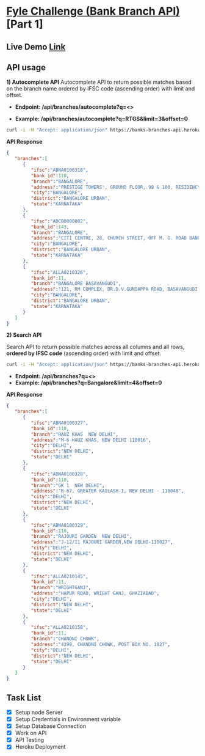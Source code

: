 # [**Fyle Challenge (Bank Branch API)**](https://www.notion.so/Fyle-Full-Stack-Coding-Challenge-db30c5cb91d54de1b330c16f22fc49f0) [Part 1]

## Live Demo [Link](https://banks-branches-api.herokuapp.com/api/branches/autocomplete?q=bangalore&limit=5&offset=1)

## API usage
**1) Autocomplete API**
Autocomplete API to return possible matches based on the branch name ordered by IFSC code (ascending order) with limit and offset.

- **Endpoint: /api/branches/autocomplete?q=<>**

- **Example: /api/branches/autocomplete?q=**RTGS**&limit=3&offset=0**

```bash
curl -i -H "Accept: application/json" https://banks-branches-api.herokuapp.com/api/branches/autocomplete?q=bangalore&limit=5&offset=1

```

**API Response**
```json
{
   "branches":[
      {
         "ifsc":"ABNA0100318",
         "bank_id":110,
         "branch":"BANGALORE",
         "address":"PRESTIGE TOWERS', GROUND FLOOR, 99 & 100, RESIDENCY ROAD, BANGALORE 560 025.",
         "city":"BANGALORE",
         "district":"BANGALORE URBAN",
         "state":"KARNATAKA"
      },
      {
         "ifsc":"ADCB0000002",
         "bank_id":143,
         "branch":"BANGALORE",
         "address":"CITI CENTRE, 28, CHURCH STREET, OFF M. G. ROAD BANGALORE 560001",
         "city":"BANGALORE",
         "district":"BANGALORE URBAN",
         "state":"KARNATAKA"
      },
      {
         "ifsc":"ALLA0210326",
         "bank_id":11,
         "branch":"BANGALORE BASAVANGUDI",
         "address":"121, RM COMPLEX, DR.D.V.GUNDAPPA ROAD, BASAVANGUDI, BANGALORE - 560004",
         "city":"BANGALORE",
         "district":"BANGALORE URBAN",
         "state":"KARNATAKA"
      }
   ]
}
```

**2) Search API**

Search API to return possible matches across all columns and all rows, **ordered by IFSC code** (ascending order) with limit and offset.

```bash
curl -i -H "Accept: application/json" https://banks-branches-api.herokuapp.com/api/branches?q=delhi&limit=5&offset=1
```

-  **Endpoint: /api/branches?q=<>**
-  **Example: /api/branches?q=**Bangalore**&limit=4&offset=0**


**API Response**
```json
{
   "branches":[
      {
         "ifsc":"ABNA0100327",
         "bank_id":110,
         "branch":"HAUZ KHAS  NEW DELHI",
         "address":"M-6 HAUZ KHAS, NEW DELHI 110016",
         "city":"DELHI",
         "district":"NEW DELHI",
         "state":"DELHI"
      },
      {
         "ifsc":"ABNA0100328",
         "bank_id":110,
         "branch":"GK 1  NEW DELHI",
         "address":"R-67, GREATER KAILASH-I, NEW DELHI - 110048",
         "city":"DELHI",
         "district":"NEW DELHI",
         "state":"DELHI"
      },
      {
         "ifsc":"ABNA0100329",
         "bank_id":110,
         "branch":"RAJOURI GARDEN  NEW DELHI",
         "address":"J-12/11 RAJOURI GARDEN,NEW DELHI-110027",
         "city":"DELHI",
         "district":"NEW DELHI",
         "state":"DELHI"
      },
      {
         "ifsc":"ALLA0210145",
         "bank_id":11,
         "branch":"WRIGHTGANJ",
         "address":"HAPUR ROAD, WRIGHT GANJ, GHAZIABAD",
         "city":"DELHI",
         "district":"NEW DELHI",
         "state":"DELHI"
      },
      {
         "ifsc":"ALLA0210158",
         "bank_id":11,
         "branch":"CHANDNI CHOWK",
         "address":"4398, CHANDNI CHOWK, POST BOX NO. 1027",
         "city":"DELHI",
         "district":"NEW DELHI",
         "state":"DELHI"
      }
   ]
}
```

## Task List
- [X] Setup node Server
- [X] Setup Credentials in Environment variable
- [X] Setup Database Connection
- [X] Work on API
- [X] API Testing
- [X] Heroku Deployment